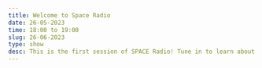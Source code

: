 ```yaml
---
title: Welcome to Space Radio
date: 26-05-2023
time: 18:00 to 19:00
slug: 26-06-2023
type: show
desc: This is the first session of SPACE Radio! Tune in to learn about the space.
---
```


